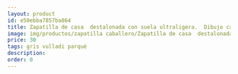 ```yaml
---
layout: product
id: e50ebba7857ba864
title: Zapatilla de casa  destalonada con suela ultraligera.  Dibujo calavera 
image: img/productos/zapatilla caballero/Zapatilla de casa  destalonada con suela ultraligera.  Dibujo calavera =30=gris vulladi parqué.webp
price: 30
tags: gris vulladi parqué
description: 
order: 0
---
```

